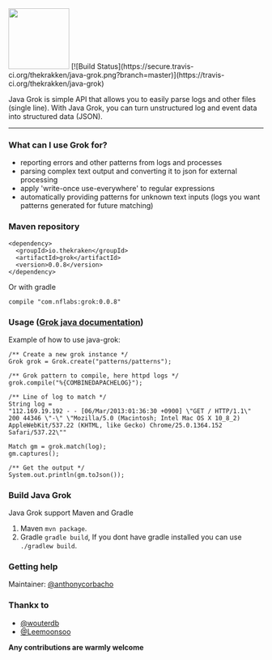 <img src="http://peloton.nflabs.com/imgs/logo.png" height="120" align="bottom"/>
[![Build Status](https://secure.travis-ci.org/thekrakken/java-grok.png?branch=master)](https://travis-ci.org/thekrakken/java-grok)

Java Grok is simple API that allows you to easily parse logs and other files (single line). With Java Grok, you can turn unstructured log and event data into structured data (JSON).


-----------------------

### What can I use Grok for?
* reporting errors and other patterns from logs and processes
* parsing complex text output and converting it to json for external processing
* apply 'write-once use-everywhere' to regular expressions
* automatically providing patterns for unknown text inputs (logs you want patterns generated for future matching)

### Maven repository

    <dependency>
      <groupId>io.thekraken</groupId>
	  <artifactId>grok</artifactId>
	  <version>0.0.8</version>
	</dependency>

Or with gradle
   	
	compile "com.nflabs:grok:0.0.8"

### Usage ([Grok java documentation](http://grok.nflabs.com/javadoc))
Example of how to use java-grok:

    /** Create a new grok instance */
    Grok grok = Grok.create("patterns/patterns");
    
    /** Grok pattern to compile, here httpd logs */
    grok.compile("%{COMBINEDAPACHELOG}");
    
    /** Line of log to match */
    String log = 
    "112.169.19.192 - - [06/Mar/2013:01:36:30 +0900] \"GET / HTTP/1.1\" 200 44346 \"-\" \"Mozilla/5.0 (Macintosh; Intel Mac OS X 10_8_2) AppleWebKit/537.22 (KHTML, like Gecko) Chrome/25.0.1364.152 Safari/537.22\""
    
    Match gm = grok.match(log);
    gm.captures();
    
    /** Get the output */
    System.out.println(gm.toJson());

### Build Java Grok

Java Grok support Maven and Gradle
 1. Maven ``mvn package``.
 2. Gradle ``gradle build``, If you dont have gradle installed you can use ``./gradlew build``.	

### Getting help
Maintainer: [@anthonycorbacho](https://github.com/anthonycorbacho)

### Thankx to
 * [@wouterdb](https://github.com/wouterdb)
 * [@Leemoonsoo](https://github.com/Leemoonsoo)
 
**Any contributions are warmly welcome**

